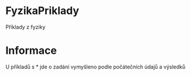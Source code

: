 # FyzikaPriklady
Příklady z fyziky

# Informace
U příkladů s * jde o zadání vymyšleno podle počátečních údajů a výsledků
